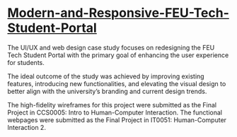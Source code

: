 # [**Modern-and-Responsive-FEU-Tech-Student-Portal**](https://normanbareo.github.io/FEU-Tech-Student-Portal/Login/login.html)

The UI/UX and web design case study focuses on redesigning the FEU Tech Student Portal with the primary goal of enhancing the user experience for students. 

The ideal outcome of the study was achieved by improving existing features, introducing new functionalities, and elevating the visual design to better align with the university’s branding and current design trends.

The high-fidelity wireframes for this project were submitted as the Final Project in CCS0005: Intro to Human-Computer Interaction. The functional webpages were submitted as the Final Project in IT0051: Human-Computer Interaction 2.
